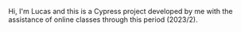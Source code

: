 Hi, I'm Lucas and this is a Cypress project developed by me with the assistance of online classes through this period (2023/2).
